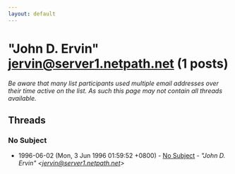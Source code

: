 ```yaml
---
layout: default
---
```


# "John D. Ervin" <jervin@server1.netpath.net> (1 posts)

_Be aware that many list participants used multiple email addresses over their time active on the list. As such this page may not contain all threads available._

## Threads

### No Subject
+ 1996-06-02 (Mon, 3 Jun 1996 01:59:52 +0800) - [No Subject](/archive/1996/06/6811d26478f2a987201afbc06b1739830eaf887ffa7cda786fbf7b9b81a0851c) - _"John D. Ervin" \<jervin@server1.netpath.net\>_

